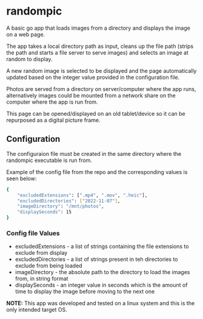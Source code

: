 # randompic

A basic go app that loads images from a directory and displays the image on a web page.

The app takes a local directory path as input, cleans up the file path (strips the path and starts a file server to serve images) and selects an image at random to display.

A new random image is selected to be displayed and the page automatically updated based on the integer value provided in the configuration file.

Photos are served from a directory on server/computer where the app runs, alternatively images could be mounted from a network share on the computer where the app is run from.

This page can be opened/displayed on an old tablet/device so it can be repurposed as a digital picture frame.

## Configuration

The configuraion file must be created in the same directory where the randompic executable is run from.

Example of the config file from the repo and the corresponding values is seen below:

```bash
{
    "excludedExtensions": [".mp4", ".mov", ".heic"],
    "excludedDirectories": ["2022-11-07"],
    "imageDirectory": "/mnt/photos",
    "displaySeconds": 15
}
```

### Config file Values

- excludedExtensions        - a list of strings containing the file extensions to exclude from display
- excludedDirectories       - a list of strings present in teh directories to exclude from being loaded
- imageDirectory            - the absolute path to the directory to load the images from, in string format
- displaySeconds            - an integer value in seconds which is the amount of time to display the image before moving to the next one

**NOTE:** This app was developed and tested on a linux system and this is the only intended target OS.
